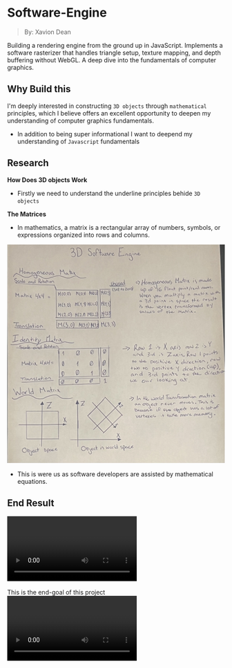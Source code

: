 # Software-Engine
> By: Xavion Dean 

Building a rendering engine from the ground up in JavaScript. Implements a software rasterizer that handles triangle setup, texture mapping, and depth buffering without WebGL. A deep dive into the fundamentals of computer graphics.

## Why Build this 

I'm deeply interested in constructing `3D objects` through `mathematical` principles, which I believe offers an excellent opportunity to deepen my understanding of computer graphics fundamentals.

- In addition to being super informational I want to deepend my understanding of `Javascript` fundamentals 

## Research

**How Does 3D objects Work**

- Firstly we need to understand the underline principles behide `3D objects`

**The Matrices**

- In mathematics, a matrix is a rectangular array of numbers, symbols, or expressions organized into rows and columns.

![alt text](IMG_3072.jpeg)

- This is were us as software developers are assisted by mathematical equations.


## End Result
<video controls src="Recording 2025-09-30 201945.mp4" title="Title"></video>

This is the end-goal of this project 
<video controls src="Recording 2025-09-30 202429.mp4" title="Title"></video>